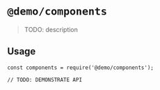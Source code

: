 # `@demo/components`

> TODO: description

## Usage

```
const components = require('@demo/components');

// TODO: DEMONSTRATE API
```
